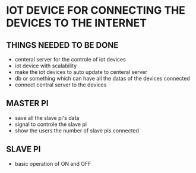 # IOT DEVICE FOR CONNECTING THE DEVICES TO THE INTERNET

## THINGS NEEDED TO BE DONE
* centeral server for the controle of iot devices
* iot device with scalability
* make the iot devices to auto update to centeral server
* db or something which can have all the datas of the devices connected
* connect central server to the devices

## MASTER PI
* save all the slave pi's data
* signal to controle the slave pi
* show the users the number of slave pis connected

## SLAVE PI
* basic operation of ON and OFF
